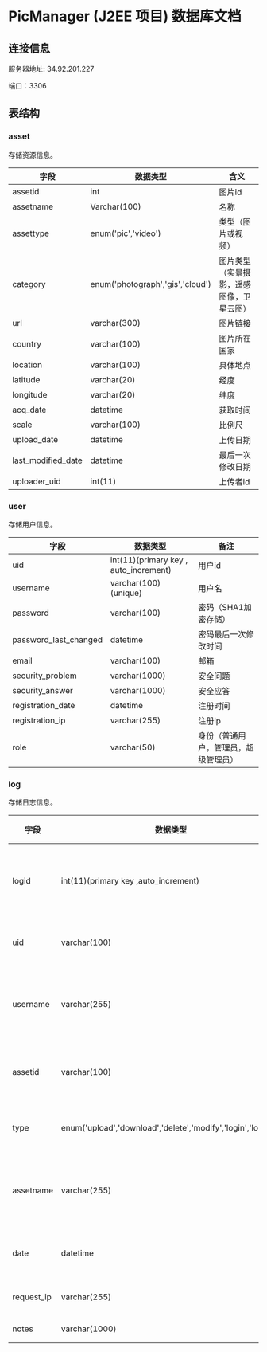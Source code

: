 # PicManager (J2EE 项目) 数据库文档

## 连接信息

服务器地址: 34.92.201.227

端口：3306

## 表结构

### asset

存储资源信息。

| 字段               | 数据类型                         | 含义                                     |
| ------------------ | -------------------------------- | ---------------------------------------- |
| assetid            | int                              | 图片id                                   |
| assetname          | Varchar(100)                     | 名称                                     |
| assettype          | enum('pic','video')              | 类型（图片或视频）                       |
| category           | enum('photograph','gis','cloud') | 图片类型（实景摄影，遥感图像，卫星云图） |
| url                | varchar(300)                     | 图片链接                                 |
| country            | varchar(100)                     | 图片所在国家                             |
| location           | varchar(100)                     | 具体地点                                 |
| latitude           | varchar(20)                      | 经度                                     |
| longitude          | varchar(20)                      | 纬度                                     |
| acq_date           | datetime                         | 获取时间                                 |
| scale              | varchar(100)                     | 比例尺                                   |
| upload_date        | datetime                         | 上传日期                                 |
| last_modified_date | datetime                         | 最后一次修改日期                         |
| uploader_uid       | int(11)                          | 上传者id                                 |

### user

存储用户信息。

| 字段               | 数据类型                         | 备注   |
| --------------------- | -------------------------------------- | ------------------------------------ |
| uid                   | int(11)(primary key ,  auto_increment) | 用户id|
| username              | varchar(100)(unique)                   | 用户名                               |
| password              | varchar(100)                           | 密码（SHA1加密存储）               |
| password_last_changed | datetime                               | 密码最后一次修改时间                 |
| email                 | varchar(100)                           | 邮箱                                 |
| security_problem      | varchar(1000)                          | 安全问题                             |
| security_answer       | varchar(1000)                          | 安全应答                             |
| registration_date     | datetime                               | 注册时间                             |
| registration_ip       | varchar(255)                           | 注册ip                               |
| role                  | varchar(50)                            | 身份（普通用户，管理员，超级管理员） |

 ### log

存储日志信息。

| 字段               | 数据类型                         | 备注                                   |
| ------------------ | -------------------------------- | ---------------------------------------- |
| logid      | int(11)(primary key ,auto_increment)                         | 记录操作次数 |
| uid        | varchar(100)                                                 | 操作者id     |
| username   | varchar(255)                                                 | 操作者用户名 |
| assetid    | varchar(100)                                                 | 操作图片id   |
| type       | enum('upload','download','delete','modify','login','logout') | 操作类型     |
| assetname  | varchar(255)                                                 | 操作图片名称 |
| date       | datetime                                                     | 操作时间     |
| request_ip | varchar(255)                                                 | 请求ip       |
| notes      | varchar(1000)                                                | 注释         |